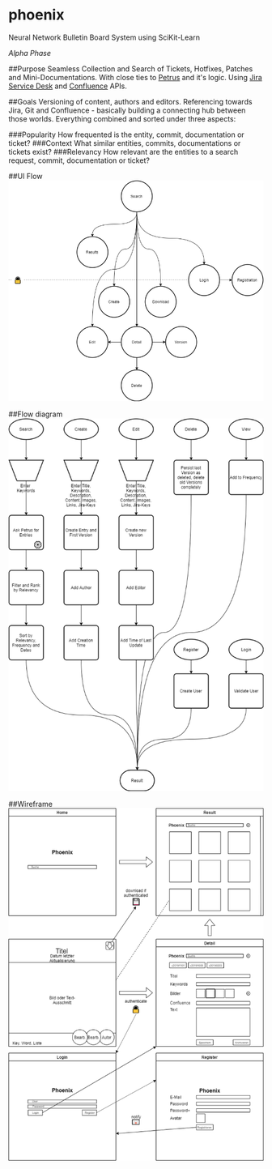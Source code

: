 # phoenix
Neural Network Bulletin Board System using SciKit-Learn

_Alpha Phase_

##Purpose
Seamless Collection and Search of Tickets, Hotfixes, Patches and Mini-Documentations. With close ties to [Petrus](https://github.com/Skadisson/petrus) and it's logic. Using [Jira Service Desk](https://docs.atlassian.com/jira-servicedesk/REST/3.9.1/) and [Confluence](https://docs.atlassian.com/ConfluenceServer/rest/7.0.3/) APIs.

##Goals
Versioning of content, authors and editors. Referencing towards Jira, Git and Confluence - basically building a connecting hub between those worlds. Everything combined and sorted under three aspects: 

###Popularity
How frequented is the entity, commit, documentation or ticket?
###Context 
What similar entities, commits, documentations or tickets exist?
###Relevancy
How relevant are the entities to a search request, commit, documentation or ticket?

##UI Flow
![alt text](src/ui_flow.png "UI Flow")

##Flow diagram
![alt text](src/flow_diagram.png "Flow Diagram")

##Wireframe
![alt text](src/wireframe.png "Wireframe")